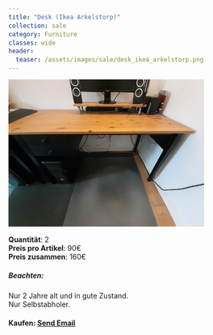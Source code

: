```yaml
---
title: "Desk (Ikea Arkelstorp)"
collection: sale
category: Furniture
classes: wide
header: 
  teaser: /assets/images/sale/desk_ikea_arkelstorp.png
---
```




<a href="">
  <img src="/assets/images/sale/desk_ikea_arkelstorp.png" alt="Desk (Ikea Arkelstorp)">
</a>

   **Quantit&#228;t**: 2  
   **Preis pro Artikel**: 90€  
   **Preis zusammen**: 160€  

##### Beachten:
Nur 2 Jahre alt und in gute Zustand.<br>Nur Selbstabholer.

#### Kaufen: <a href = "mailto:digitaldasler@gmail.com?subject=Desk (Ikea Arkelstorp)">Send Email</a>

